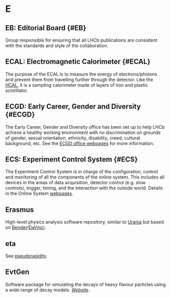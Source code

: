 # E

## EB: Editorial Board {#EB}

Group responsible for ensuring that all LHCb publications are consistent with the standards and style of the collaboration.

## ECAL: Electromagnetic Calorimeter {#ECAL}

The purpose of the ECAL is to measure the energy of electrons/photons and prevent them from travelling further through the detector.
Like the [HCAL](h.md#HCAL), it is a sampling calorimeter made of layers of iron and plastic scintillator.

## ECGD: Early Career, Gender and Diversity {#ECGD}

The Early Career, Gender and Diversity office has been set up to help LHCb achieve a healthy working environment
with no discrimination on grounds of gender, sexual orientation, ethnicity, disability, creed, cultural background, etc.
See the [ECGD office webpages](http://lhcb.web.cern.ch/lhcb/ECGD_Office/ECGD-intro.html) for more information.

## ECS: Experiment Control System {#ECS}

The Experiment Control System is in charge of the configuration, control and monitoring of all the components of the online system.
This includes all devices in the areas of data acquisition, detector control (e.g. slow controls), trigger, timing,
and the interaction with the outside world.
Details in the Online System [webpages](http://lhcb-online.web.cern.ch/lhcb-online/ecs/default.htm).

## Erasmus

High-level physics analysis software repository, similar to [Urania](u.md#Urania) but based on [Bender](b.md#Bender)/[DaVinci](d.md#DaVinci).

## eta

See [pseudorapidity](p.md#pseudorapidity).

## EvtGen

Software package for simulating the decays of heavy flavour particles using a wide range of decay models.
[_Website_](https://evtgen.hepforge.org).
